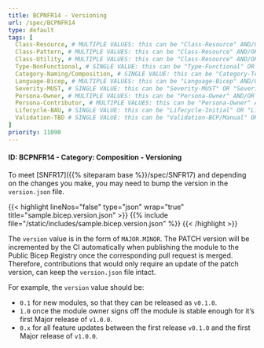 ```yaml
---
title: BCPNFR14 - Versioning
url: /spec/BCPNFR14
type: default
tags: [
  Class-Resource, # MULTIPLE VALUES: this can be "Class-Resource" AND/OR "Class-Pattern" AND/OR "Class-Utility"
  Class-Pattern, # MULTIPLE VALUES: this can be "Class-Resource" AND/OR "Class-Pattern" AND/OR "Class-Utility"
  Class-Utility, # MULTIPLE VALUES: this can be "Class-Resource" AND/OR "Class-Pattern" AND/OR "Class-Utility"
  Type-NonFunctional, # SINGLE VALUE: this can be "Type-Functional" OR "Type-NonFunctional"
  Category-Naming/Composition, # SINGLE VALUE: this can be "Category-Testing" OR "Category-Telemetry" OR "Category-Contribution/Support" OR "Category-Documentation" OR "Category-CodeStyle" OR "Category-Naming/Composition" OR "Category-Inputs/Outputs" OR "Category-Release/Publishing"
  Language-Bicep, # MULTIPLE VALUES: this can be "Language-Bicep" AND/OR "Language-Terraform"
  Severity-MUST, # SINGLE VALUE: this can be "Severity-MUST" OR "Severity-SHOULD" OR "Severity-MAY"
  Persona-Owner, # MULTIPLE VALUES: this can be "Persona-Owner" AND/OR "Persona-Contributor"
  Persona-Contributor, # MULTIPLE VALUES: this can be "Persona-Owner" AND/OR "Persona-Contributor"
  Lifecycle-BAU, # SINGLE VALUE: this can be "Lifecycle-Initial" OR "Lifecycle-BAU" OR "Lifecycle-EOL"
  Validation-TBD # SINGLE VALUE: this can be "Validation-BCP/Manual" OR "Validation-BCP/CI/Informational" OR "Validation-BCP/CI/Enforced"
]
priority: 11090
---
```


#### ID: BCPNFR14 - Category: Composition - Versioning

To meet [SNFR17]({{% siteparam base %}}/spec/SNFR17) and depending on the changes you make, you may need to bump the version in the `version.json` file.

{{< highlight lineNos="false" type="json" wrap="true" title="sample.bicep.version.json" >}}
  {{% include file="/static/includes/sample.bicep.version.json" %}}
{{< /highlight >}}

The `version` value is in the form of `MAJOR.MINOR`. The PATCH version will be incremented by the CI automatically when publishing the module to the Public Bicep Registry once the corresponding pull request is merged. Therefore, contributions that would only require an update of the patch version, can keep the `version.json` file intact.

For example, the `version` value should be:

- `0.1` for new modules, so that they can be released as `v0.1.0`.
- `1.0` once the module owner signs off the module is stable enough for it’s first Major release of `v1.0.0`.
- `0.x` for all feature updates between the first release `v0.1.0` and the first Major release of `v1.0.0`.
